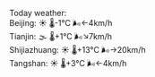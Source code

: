 Today weather:  
Beijing: ☀️   🌡️-1°C 🌬️←4km/h  
Tianjin: 🌫  🌡️+1°C 🌬️↘7km/h  
Shijiazhuang: ☀️   🌡️+13°C 🌬️→20km/h  
Tangshan: ☀️   🌡️+3°C 🌬️←4km/h  

